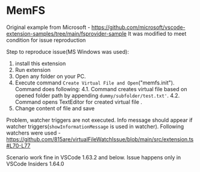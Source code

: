 # MemFS

Original example from Microsoft - 
https://github.com/microsoft/vscode-extension-samples/tree/main/fsprovider-sample
It was modified to meet condition for issue reproduction

Step to reproduce issue(MS Windows was used):

1. install this extension
2. Run extension
3. Open any folder on your PC.
4. Execute command `Create Virtual File and Open`("memfs.init"). Command does following:
4.1. Command creates virtual file based on opened folder path by appending `dummy/subfolder/test.txt'`.
4.2. Command opens TextEditor for created virtual file .
5. Change content of file and save

Problem, watcher triggers are not executed. Info message should appear if watcher triggers(`showInformationMessage` is used in watcher).
Following watchers were used - https://github.com/815are/virtualFileWatchIssue/blob/main/src/extension.ts#L70-L77

Scenario work fine in VSCode 1.63.2 and below. Issue happens only in VSCode Insiders 1.64.0
